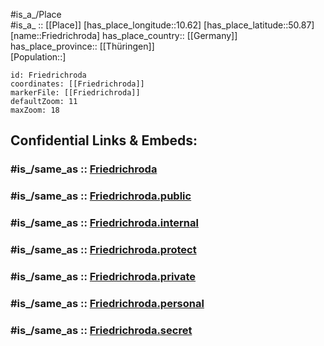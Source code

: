 ﻿---
confidential: public
isDeleted: false
location:
- 50.87
- 10.62
mapmarker: city
mapzoom:
- 7
- 12
SpocWebEntityId: 30285
tags:
- geo/City
type: City
---

#is_a_/Place  
#is_a_ :: [[Place]] 
[has_place_longitude::10.62] 
[has_place_latitude::50.87] 
[name::Friedrichroda] 
has_place_country:: [[Germany]]  
has_place_province:: [[Thüringen]]  
[Population::] 



```leaflet
id: Friedrichroda
coordinates: [[Friedrichroda]] 
markerFile: [[Friedrichroda]] 
defaultZoom: 11 
maxZoom: 18
```


## Confidential Links & Embeds: 

### #is_/same_as :: [Friedrichroda](/_Standards/Earth/Continent/Europe/Europe~Central/Germany/Germany~East/Thüringen/counties~TH/Gotha/cities~Gotha/Friedrichroda.md) 

### #is_/same_as :: [Friedrichroda.public](/_public/Earth/Continent/Europe/Europe~Central/Germany/Germany~East/Thüringen/counties~TH/Gotha/cities~Gotha/Friedrichroda.public.md) 

### #is_/same_as :: [Friedrichroda.internal](/_internal/Earth/Continent/Europe/Europe~Central/Germany/Germany~East/Thüringen/counties~TH/Gotha/cities~Gotha/Friedrichroda.internal.md) 

### #is_/same_as :: [Friedrichroda.protect](/_protect/Earth/Continent/Europe/Europe~Central/Germany/Germany~East/Thüringen/counties~TH/Gotha/cities~Gotha/Friedrichroda.protect.md) 

### #is_/same_as :: [Friedrichroda.private](/_private/Earth/Continent/Europe/Europe~Central/Germany/Germany~East/Thüringen/counties~TH/Gotha/cities~Gotha/Friedrichroda.private.md) 

### #is_/same_as :: [Friedrichroda.personal](/_personal/Earth/Continent/Europe/Europe~Central/Germany/Germany~East/Thüringen/counties~TH/Gotha/cities~Gotha/Friedrichroda.personal.md) 

### #is_/same_as :: [Friedrichroda.secret](/_secret/Earth/Continent/Europe/Europe~Central/Germany/Germany~East/Thüringen/counties~TH/Gotha/cities~Gotha/Friedrichroda.secret.md)

